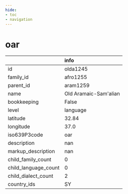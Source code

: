 ```yaml
---
hide:
- toc
- navigation
---
```

# oar
|                      | info                  |
|:---------------------|:----------------------|
| id                   | olda1245              |
| family_id            | afro1255              |
| parent_id            | aram1259              |
| name                 | Old Aramaic-Sam'alian |
| bookkeeping          | False                 |
| level                | language              |
| latitude             | 32.84                 |
| longitude            | 37.0                  |
| iso639P3code         | oar                   |
| description          | nan                   |
| markup_description   | nan                   |
| child_family_count   | 0                     |
| child_language_count | 0                     |
| child_dialect_count  | 2                     |
| country_ids          | SY                    |